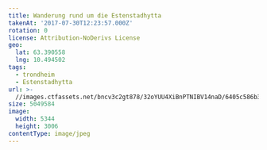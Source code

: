 ```yaml
---
title: Wanderung rund um die Estenstadhytta
takenAt: '2017-07-30T12:23:57.000Z'
rotation: 0
license: Attribution-NoDerivs License
geo:
  lat: 63.390558
  lng: 10.494502
tags:
  - trondheim
  - Estenstadhytta
url: >-
  //images.ctfassets.net/bncv3c2gt878/32oYUU4XiBnPTNIBV14naD/6405c586b38dd6f71009d52b639ca2c7/wanderung-rund-um-die-estenstadhytta_36265885345_o
size: 5049584
image:
  width: 5344
  height: 3006
contentType: image/jpeg
---
```


